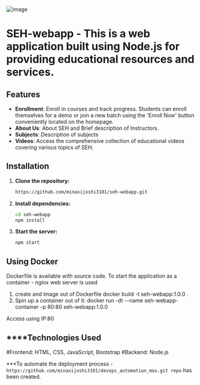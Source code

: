 ![image](https://github.com/minaxijoshi3101/seh-webapp/assets/25228357/e0172ee6-2f78-400c-bacb-1c48c6d035aa)

# SEH-webapp - This is a web application built using Node.js for providing educational resources and services.

## Features

- **Enrollment**: Enroll in courses and track progress. Students can enroll themselves for a demo or join a new batch using the 'Enroll Now' button conveniently located on the homepage.
- **About Us**: About SEH and Brief description of Instructors.
- **Subjects**: Description of subjects
- **Videos**: Access the comprehensive collection of educational videos covering various topics of SEH.

## Installation

1. **Clone the repository:**

   ```bash
   https://github.com/minaxijoshi3101/seh-webapp.git

   ```

2. **Install dependencies:**

   ```bash
   cd seh-webapp
   npm install

   ```

3. **Start the server:**

   ```bash
   npm start
   ```

## Using Docker

Dockerfile is available with source code.
To start the application as a container - nginx web server is used

1. create and image out of Dockerfile
   docker build -t seh-webapp:1.0.0 .
2. Spin up a container out of it:
   docker run -dt --name seh-webapp-container -p 80:80 seh-webapp:1.0.0

Access using IP:80

## \*\*\*\*Technologies Used

#Frontend: HTML, CSS, JavaScript, Bootstrap
#Backend: Node.js

\*\*\*To automate the deployment process - ` https://github.com/minaxijoshi3101/devops_automation_mas.git repo` has been created.

